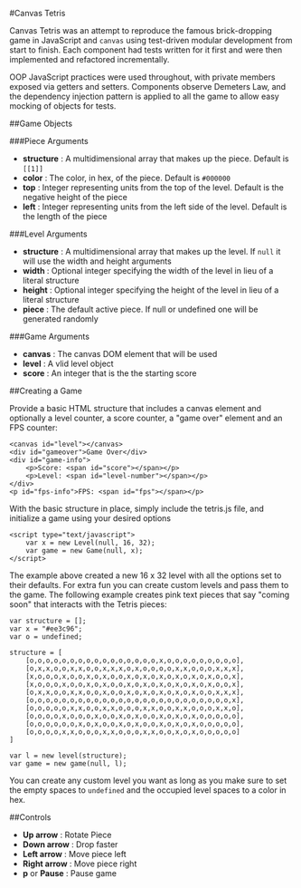 #Canvas Tetris

Canvas Tetris was an attempt to reproduce the famous brick-dropping game in JavaScript and `canvas` using test-driven modular development from start to finish. Each component had tests written for it first and were then implemented and refactored incrementally.

OOP JavaScript practices were used throughout, with private members exposed via getters and setters. Components observe Demeters Law, and the dependency injection pattern is applied to all the game to allow easy mocking of objects for tests.

##Game Objects

###Piece
Arguments

- __structure__ : A multidimensional array that makes up the piece. Default is  `[[1]]`
- __color__ : The color, in hex, of the piece. Default is `#000000`
- __top__ : Integer representing units from the top of the level. Default is the negative height of the piece
- __left__ : Integer representing units from the left side of the level. Default is the length of the piece

###Level
Arguments

- __structure__ : A multidimensional array that makes up the level. If `null` it will use the width and height arguments
- __width__ : Optional integer specifying the width of the level in lieu of a literal structure
- __height__ : Optional integer specifying the height of the level in lieu of a literal structure
- __piece__ : The default active piece. If null or undefined one will be generated randomly

###Game
Arguments

- __canvas__ : The canvas DOM element that will be used
- __level__ : A vlid level object
- __score__ : An integer that is the the starting score

##Creating a Game

Provide a basic HTML structure that includes a canvas element and optionally a level counter, a score counter, a "game over" element and an FPS counter:

	<canvas id="level"></canvas>
	<div id="gameover">Game Over</div>
	<div id="game-info">
		<p>Score: <span id="score"></span></p>
		<p>Level: <span id="level-number"></span></p>
	</div>
	<p id="fps-info">FPS: <span id="fps"></span></p>

With the basic structure in place, simply include the tetris.js file, and initialize a game using your desired options

	<script type="text/javascript">
		var x = new Level(null, 16, 32);
		var game = new Game(null, x);
	</script>

The example above created a new 16 x 32 level with all the options set to their defaults. For extra fun you can create custom levels and pass them to the game. The following example creates pink text pieces that say "coming soon" that interacts with the Tetris pieces:

	var structure = [];
	var x = "#ee3c96";
	var o = undefined;

	structure = [
		[o,o,o,o,o,o,o,o,o,o,o,o,o,o,o,o,x,o,o,o,o,o,o,o,o,o],
		[o,x,x,o,o,x,x,o,o,x,x,x,o,x,o,o,o,o,x,x,o,o,o,x,x,x],
		[x,o,o,o,x,o,o,x,o,x,o,o,x,o,x,o,x,o,x,o,x,o,x,o,o,x],
		[x,o,o,o,x,o,o,x,o,x,o,o,x,o,x,o,x,o,x,o,x,o,x,o,o,x],
		[o,x,x,o,o,x,x,o,o,x,o,o,x,o,x,o,x,o,x,o,x,o,o,x,x,x],
		[o,o,o,o,o,o,o,o,o,o,o,o,o,o,o,o,o,o,o,o,o,o,o,o,o,x],
		[o,o,o,o,o,x,x,o,o,x,x,o,o,o,x,x,o,o,x,x,o,o,o,x,x,o],
		[o,o,o,o,x,o,o,o,x,o,o,x,o,x,o,o,x,o,x,o,x,o,o,o,o,o],
		[o,o,o,o,o,o,x,o,x,o,o,x,o,x,o,o,x,o,x,o,x,o,o,o,o,o],
		[o,o,o,o,x,x,o,o,o,x,x,o,o,o,x,x,o,o,x,o,x,o,o,o,o,o]
	]

	var l = new level(structure);
	var game = new game(null, l);

You can create any custom level you want as long as you make sure to set the empty spaces to `undefined` and the occupied level spaces to a color in hex.

##Controls

- __Up arrow__ : Rotate Piece
- __Down arrow__ : Drop faster
- __Left arrow__ : Move piece left
- __Right arrow__ : Move piece right
- __p__ or __Pause__ : Pause game